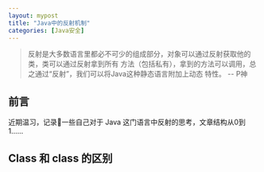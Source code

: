 ```yaml
---
layout: mypost
title: "Java中的反射机制"
categories: [Java安全]
---
```


> 反射是⼤多数语⾔⾥都必不可少的组成部分，对象可以通过反射获取他的类，类可以通过反射拿到所有
⽅法（包括私有），拿到的⽅法可以调⽤，总之通过“反射”，我们可以将Java这种静态语⾔附加上动态
特性。 -- P神

## 前言

近期温习，记录📝一些自己对于 Java 这门语言中反射的思考，文章结构从0到1......

## Class 和 class 的区别



